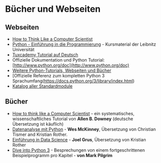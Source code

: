 
# Bücher und Webseiten

## Webseiten

* [How to Think Like a Computer Scientist](http://greenteapress.com/thinkpython/thinkCSpy/html/)
* [Python - Einführung in die Programmierung](https://www.luis.uni-hannover.de/python.html) - Kursmaterial der Leibnitz Universität
* [Tuxcademy Tutorial auf Deutsch](https://www.tuxcademy.org/download/de/pyth/pyth-de-manual.pdf)
* Offizielle Dokumentation und Python Tutorial: [http://www.python.org/doc](http://www.python.org/doc)
* [Weitere Python-Tutorials, Webseiten und Bücher](http://www.whoishostingthis.com/resources/python/)
* [Offizielle Referenz zum kompletten Python 3 Sprachumfang(https://docs.python.org/3/library/index.html)
* [Katalog aller Standardmodule](https://docs.python.org/3/py-modindex.html)


## Bücher

* [How to think like a Computer Scientist](http://www.greenteapress.com/thinkpython/) - ein systematisches, wissenschaftliches Tutorial von **Allen B. Downey** (deutsche Übersetzung ist käuflich)
* [Datenanalyse mit Python](https://www.dpunkt.de/book_details.php?masterid=5497) - **Wes McKinney**, Übersetzung von Christian Tismer and Kristian Rother.
* [Einführung in Data Science](http://www.oreilly.de/buecher/12447/9783960090212-einf%C3%BChrung-in-data-science.html) - **Joel Grus**, Übersetzung von Kristian Rother
* [Dive into Python 3](http://www.diveintopython3.net/) - Besprechungen von einem fortgeschrittenen Beispielprogramm pro Kapitel - **von Mark Pilgrim**
